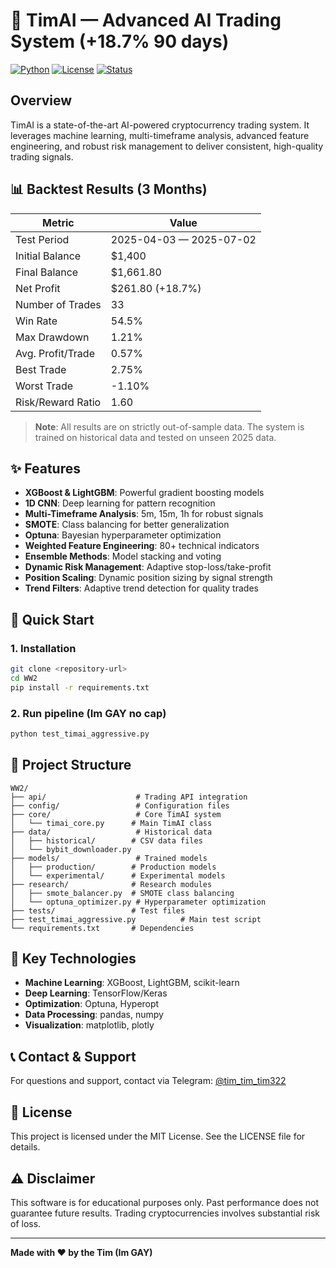 # 🤖 TimAI — Advanced AI Trading System (+18.7% 90 days)

[![Python](https://img.shields.io/badge/Python-3.8+-blue.svg)](https://python.org)
[![License](https://img.shields.io/badge/License-MIT-green.svg)](LICENSE)
[![Status](https://img.shields.io/badge/Status-Production%20Ready-brightgreen.svg)](#)

## Overview

TimAI is a state-of-the-art AI-powered cryptocurrency trading system. It leverages machine learning, multi-timeframe analysis, advanced feature engineering, and robust risk management to deliver consistent, high-quality trading signals.

## 📊 Backtest Results (3 Months)

| Metric | Value |
|--------|-------|
| Test Period | 2025-04-03 — 2025-07-02 |
| Initial Balance | $1,400 |
| Final Balance | $1,661.80 |
| Net Profit | $261.80 (+18.7%) |
| Number of Trades | 33 |
| Win Rate | 54.5% |
| Max Drawdown | 1.21% |
| Avg. Profit/Trade | 0.57% |
| Best Trade | 2.75% |
| Worst Trade | -1.10% |
| Risk/Reward Ratio | 1.60 |

> **Note**: All results are on strictly out-of-sample data. The system is trained on historical data and tested on unseen 2025 data.

## ✨ Features

- **XGBoost & LightGBM**: Powerful gradient boosting models
- **1D CNN**: Deep learning for pattern recognition
- **Multi-Timeframe Analysis**: 5m, 15m, 1h for robust signals
- **SMOTE**: Class balancing for better generalization
- **Optuna**: Bayesian hyperparameter optimization
- **Weighted Feature Engineering**: 80+ technical indicators
- **Ensemble Methods**: Model stacking and voting
- **Dynamic Risk Management**: Adaptive stop-loss/take-profit
- **Position Scaling**: Dynamic position sizing by signal strength
- **Trend Filters**: Adaptive trend detection for quality trades

## 🚀 Quick Start

### 1. Installation

```bash
git clone <repository-url>
cd WW2
pip install -r requirements.txt
```

### 2. Run pipeline (Im GAY no cap)

```bash
python test_timai_aggressive.py
```

## 📁 Project Structure

```
WW2/
├── api/                    # Trading API integration
├── config/                 # Configuration files
├── core/                   # Core TimAI system
│   └── timai_core.py      # Main TimAI class
├── data/                   # Historical data
│   ├── historical/        # CSV data files
│   └── bybit_downloader.py
├── models/                 # Trained models
│   ├── production/        # Production models
│   └── experimental/      # Experimental models
├── research/              # Research modules
│   ├── smote_balancer.py  # SMOTE class balancing
│   └── optuna_optimizer.py # Hyperparameter optimization
├── tests/                 # Test files
├── test_timai_aggressive.py          # Main test script
└── requirements.txt       # Dependencies
```

## 🔧 Key Technologies

- **Machine Learning**: XGBoost, LightGBM, scikit-learn
- **Deep Learning**: TensorFlow/Keras
- **Optimization**: Optuna, Hyperopt
- **Data Processing**: pandas, numpy
- **Visualization**: matplotlib, plotly

## 📞 Contact & Support

For questions and support, contact via Telegram: [@tim_tim_tim322](https://t.me/tim_tim_tim322)

## 📄 License

This project is licensed under the MIT License. See the LICENSE file for details.

## ⚠️ Disclaimer

This software is for educational purposes only. Past performance does not guarantee future results. Trading cryptocurrencies involves substantial risk of loss.

---

**Made with ❤️ by the Tim (Im GAY)** 
